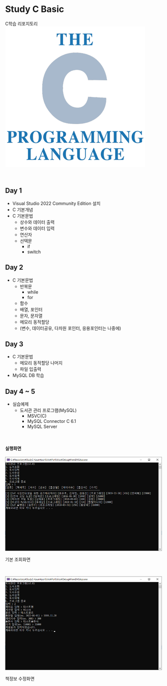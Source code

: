 # Study C Basic
C학습 리포지토리
![CLogo](https://raw.githubusercontent.com/hugoMGSung/StudyC-Kasan/main/images/C_logo.png)

<br/>

## Day 1
- Visual Studio 2022 Community Edition 설치
- C 기본개념
- C 기본문법
  - 상수와 데이터 출력
  - 변수와 데이터 입력
  - 연산자
  - 선택문
    - if
    - switch

## Day 2
- C 기본문법
  - 반복문
    - while
    - for
  - 함수
  - 배열, 포인터
  - 문자, 문자열
  - 메모리 동적할당
  - (변수, 데이터공유, 다차원 포인터, 응용포인터는 나중에)

## Day 3
- C 기본문법
  - 메모리 동적할당 나머지
  - 파일 입출력
- MySQL DB 학습

## Day 4 ~ 5
- 실습예제
  - 도서관 관리 프로그램(MySQL)
    - MSVC(C)
    - MySQL Connector C 6.1
    - MySQL Server
 
<br/> 
 
#### 실행화면
![displaydata](https://raw.githubusercontent.com/hugoMGSung/StudyC-Kasan/main/images/display_data.png)

기본 조회화면

<br/>

![editdata](https://raw.githubusercontent.com/hugoMGSung/StudyC-Kasan/main/images/edit_data.png)

책정보 수정화면


